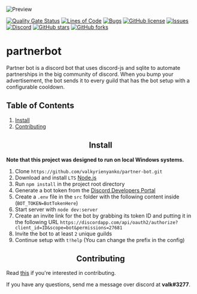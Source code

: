 ![Preview](https://i.gyazo.com/6fe2e372a70364f9cee3d2a96af1ddaf.png)

[![Quality Gate Status][quality]][quality-url]
[![Lines of Code][lines]](lines-url)
[![Bugs][bugs]](bugs-url)
[![GitHub license][license]](license-url)
[![Issues][issues]](issues-url)
[![Discord][discord]](discord-url)
[![GitHub stars][stars]](stars-url)
[![GitHub forks][forks]](forks-url)

<h1>partnerbot</h1>
Partner bot is a discord bot that uses discord-js and sqlite to automate partnerships in the big community of discord. When you bump your advertisement, the bot sends it to every guild that has the bot setup with a configurable cooldown.

## Table of Contents
1. [Install](#install)
2. [Contributing](#contributing)

<h2 align="center">Install</h2>

**Note that this project was designed to run on local Windows systems.**
1. Clone `https://github.com/valkyrienyanko/partner-bot.git`
2. Download and install `LTS` [Node.js](https://nodejs.org/en/)
3. Run `npm install` in the project root directory
4. Generate a bot token from the [Discord Developers Portal](https://discordapp.com/developers/applications/)
5. Create a `.env` file in the `src` folder with the following content inside (`BOT_TOKEN=BotTokenHere`)
6. Start server with `node dev:server`
7. Create an invite link for the bot by grabbing its token ID and putting it in the following URL `https://discordapp.com/api/oauth2/authorize?client_id=ID&scope=bot&permissions=27681`
8. Invite the bot to at least `2` unique guilds
9. Continue setup with `t!help` (You can change the prefix in the config)

<h2 align="center">Contributing</h2>

Read [this](https://github.com/valkyrienyanko/partner-bot/blob/master/.github/CONTRIBUTING.md) if you're interested in contributing.

If you have any questions, send me a message over discord at **valk#3277**.

[quality]: https://sonarcloud.io/api/project_badges/measure?project=valkyrienyanko_partner-bot&metric=alert_status
[quality-url]: https://sonarcloud.io/dashboard?id=valkyrienyanko_partner-bot
[lines]: https://sonarcloud.io/api/project_badges/measure?project=valkyrienyanko_partner-bot&metric=ncloc
[lines-url]: https://sonarcloud.io/dashboard?id=valkyrienyanko_partner-bot
[bugs]: https://sonarcloud.io/api/project_badges/measure?project=valkyrienyanko_partner-bot&metric=bugs
[bugs-url]: https://sonarcloud.io/dashboard?id=valkyrienyanko_partner-bot
[license]: https://img.shields.io/github/license/valkyrienyanko/partner-bot?color=brightgreen
[license-url]: https://github.com/valkyrienyanko/partner-bot/blob/master/LICENSE
[issues]: https://img.shields.io/github/issues/valkyrienyanko/partner-bot
[issues-url]: https://github.com/valkyrienyanko/partner-bot/issues
[discord]: https://img.shields.io/discord/453710350454620160.svg
[discord-url]: https://discordapp.com/invite/N9QVxbM
[stars]: https://img.shields.io/github/stars/valkyrienyanko/partner-bot?color=brightgreen
[stars-url]: https://github.com/valkyrienyanko/partner-bot/stargazers
[forks]: https://img.shields.io/github/forks/valkyrienyanko/partner-bot?color=brightgreen
[forks-url]: https://github.com/valkyrienyanko/partner-bot/network
